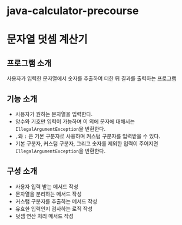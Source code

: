 # java-calculator-precourse

# 문자열 덧셈 계산기

## 프로그램 소개
사용자가 입력한 문자열에서 숫자를 추출하여 더한 뒤 결과를 출력하는 프로그램

## 기능 소개

- 사용자가 원하는 문자열을 입력한다.
- 양수와 기호만 입력이 가능하며 이 외에 문자에 대해서는 `IllegalArgumentException`을 반환한다.
- `,`와 `:` 은 기본 구분자로 사용하며 커스텀 구분자를 입력받을 수 있다.
- 기본 구분자, 커스텀 구분자, 그리고 숫자를 제외한 입력이 주어지면 `IllegalArgumentException`을 반환한다.

## 구성 소개
- 사용자 입력 받는 메서드 작성
- 문자열을 분리하는 메서드 작성
- 커스텀 구분자를 추출하는 메서드 작성
- 유효한 입력인지 검사하는 로직 작성
- 덧셈 연산 처리 메서드 작성
